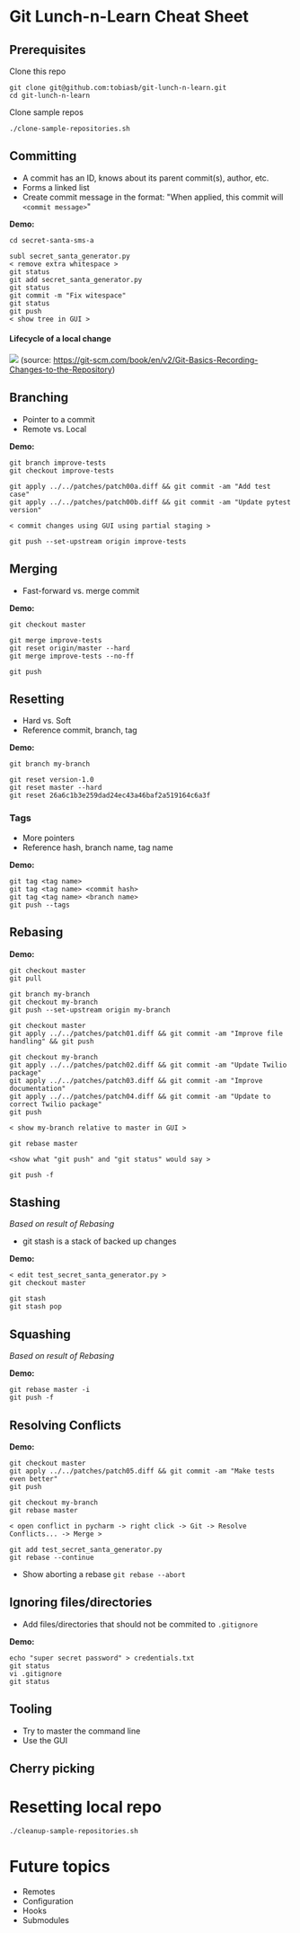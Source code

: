 # Git Lunch-n-Learn Cheat Sheet

## Prerequisites

Clone this repo


```
git clone git@github.com:tobiasb/git-lunch-n-learn.git
cd git-lunch-n-learn
```

Clone sample repos

`./clone-sample-repositories.sh`

## Committing

- A commit has an ID, knows about its parent commit(s), author, etc.
- Forms a linked list
- Create commit message in the format: "When applied, this commit will `<commit message>`"

**Demo:**
```
cd secret-santa-sms-a

subl secret_santa_generator.py
< remove extra whitespace >
git status
git add secret_santa_generator.py
git status
git commit -m "Fix witespace"
git status
git push
< show tree in GUI >
```

#### Lifecycle of a local change

![](https://git-scm.com/book/en/v2/images/lifecycle.png)
(source: https://git-scm.com/book/en/v2/Git-Basics-Recording-Changes-to-the-Repository)

## Branching

- Pointer to a commit
- Remote vs. Local

**Demo:**
```
git branch improve-tests
git checkout improve-tests

git apply ../../patches/patch00a.diff && git commit -am "Add test case"
git apply ../../patches/patch00b.diff && git commit -am "Update pytest version"

< commit changes using GUI using partial staging >

git push --set-upstream origin improve-tests
```


## Merging

- Fast-forward vs. merge commit

**Demo:**
```
git checkout master

git merge improve-tests
git reset origin/master --hard
git merge improve-tests --no-ff

git push
```

## Resetting

- Hard vs. Soft
- Reference commit, branch, tag

**Demo:**
```
git branch my-branch

git reset version-1.0
git reset master --hard
git reset 26a6c1b3e259dad24ec43a46baf2a519164c6a3f
```

### Tags

- More pointers
- Reference hash, branch name, tag name

**Demo:**
```
git tag <tag name>
git tag <tag name> <commit hash>
git tag <tag name> <branch name>
git push --tags
```

## Rebasing

**Demo:**
```
git checkout master
git pull 

git branch my-branch
git checkout my-branch
git push --set-upstream origin my-branch

git checkout master
git apply ../../patches/patch01.diff && git commit -am "Improve file handling" && git push

git checkout my-branch
git apply ../../patches/patch02.diff && git commit -am "Update Twilio package"
git apply ../../patches/patch03.diff && git commit -am "Improve documentation"
git apply ../../patches/patch04.diff && git commit -am "Update to correct Twilio package"
git push

< show my-branch relative to master in GUI >

git rebase master

<show what "git push" and "git status" would say >

git push -f
```

## Stashing
*Based on result of Rebasing*

- git stash is a stack of backed up changes

**Demo:**
```
< edit test_secret_santa_generator.py >
git checkout master

git stash
git stash pop
```


## Squashing
*Based on result of Rebasing*

**Demo:**
```
git rebase master -i
git push -f
```


## Resolving Conflicts

**Demo:**
```
git checkout master
git apply ../../patches/patch05.diff && git commit -am "Make tests even better"
git push

git checkout my-branch
git rebase master

< open conflict in pycharm -> right click -> Git -> Resolve Conflicts... -> Merge >

git add test_secret_santa_generator.py
git rebase --continue
```

- Show aborting a rebase `git rebase --abort`


## Ignoring files/directories

- Add files/directories that should not be commited to `.gitignore`

**Demo:**
```  
echo "super secret password" > credentials.txt
git status
vi .gitignore
git status
```


## Tooling

- Try to master the command line
- Use the GUI 

## Cherry picking

# Resetting local repo

`./cleanup-sample-repositories.sh`

# Future topics

- Remotes
- Configuration
- Hooks
- Submodules